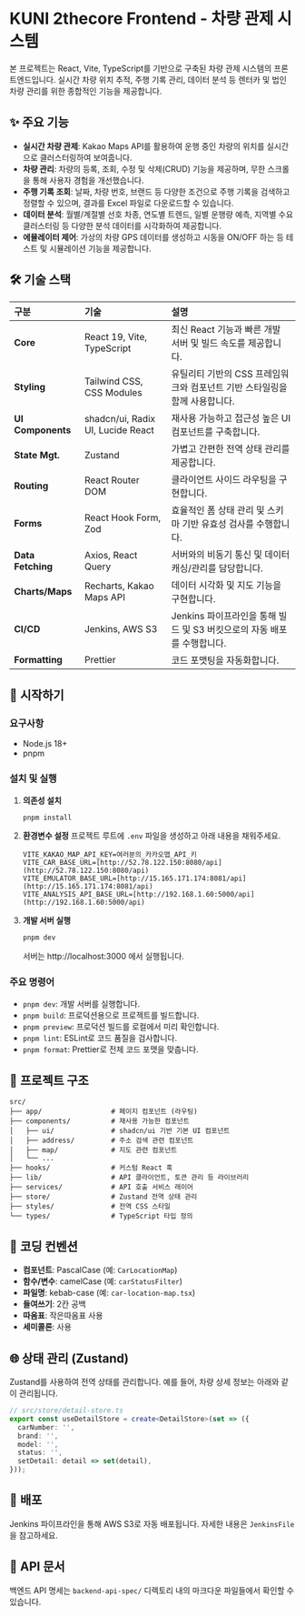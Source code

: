 # KUNI 2thecore Frontend - 차량 관제 시스템

본 프로젝트는 React, Vite, TypeScript를 기반으로 구축된 차량 관제 시스템의 프론트엔드입니다. 실시간 차량 위치 추적, 주행 기록 관리, 데이터 분석 등 렌터카 및 법인 차량 관리를 위한 종합적인 기능을 제공합니다.

## ✨ 주요 기능

- **실시간 차량 관제**: Kakao Maps API를 활용하여 운행 중인 차량의 위치를 실시간으로 클러스터링하여 보여줍니다.
- **차량 관리**: 차량의 등록, 조회, 수정 및 삭제(CRUD) 기능을 제공하며, 무한 스크롤을 통해 사용자 경험을 개선했습니다.
- **주행 기록 조회**: 날짜, 차량 번호, 브랜드 등 다양한 조건으로 주행 기록을 검색하고 정렬할 수 있으며, 결과를 Excel 파일로 다운로드할 수 있습니다.
- **데이터 분석**: 월별/계절별 선호 차종, 연도별 트렌드, 일별 운행량 예측, 지역별 수요 클러스터링 등 다양한 분석 데이터를 시각화하여 제공합니다.
- **에뮬레이터 제어**: 가상의 차량 GPS 데이터를 생성하고 시동을 ON/OFF 하는 등 테스트 및 시뮬레이션 기능을 제공합니다.

## 🛠️ 기술 스택

| 구분              | 기술                              | 설명                                                                       |
| :---------------- | :-------------------------------- | :------------------------------------------------------------------------- |
| **Core**          | React 19, Vite, TypeScript        | 최신 React 기능과 빠른 개발 서버 및 빌드 속도를 제공합니다.                |
| **Styling**       | Tailwind CSS, CSS Modules         | 유틸리티 기반의 CSS 프레임워크와 컴포넌트 기반 스타일링을 함께 사용합니다. |
| **UI Components** | shadcn/ui, Radix UI, Lucide React | 재사용 가능하고 접근성 높은 UI 컴포넌트를 구축합니다.                      |
| **State Mgt.**    | Zustand                           | 가볍고 간편한 전역 상태 관리를 제공합니다.                                 |
| **Routing**       | React Router DOM                  | 클라이언트 사이드 라우팅을 구현합니다.                                     |
| **Forms**         | React Hook Form, Zod              | 효율적인 폼 상태 관리 및 스키마 기반 유효성 검사를 수행합니다.             |
| **Data Fetching** | Axios, React Query                | 서버와의 비동기 통신 및 데이터 캐싱/관리를 담당합니다.                     |
| **Charts/Maps**   | Recharts, Kakao Maps API          | 데이터 시각화 및 지도 기능을 구현합니다.                                   |
| **CI/CD**         | Jenkins, AWS S3                   | Jenkins 파이프라인을 통해 빌드 및 S3 버킷으로의 자동 배포를 수행합니다.    |
| **Formatting**    | Prettier                          | 코드 포맷팅을 자동화합니다.                                                |

## 🚀 시작하기

### 요구사항

- Node.js 18+
- pnpm

### 설치 및 실행

1.  **의존성 설치**

    ```bash
    pnpm install
    ```

2.  **환경변수 설정**
    프로젝트 루트에 `.env` 파일을 생성하고 아래 내용을 채워주세요.

    ```env
    VITE_KAKAO_MAP_API_KEY=여러분의_카카오맵_API_키
    VITE_CAR_BASE_URL=[http://52.78.122.150:8080/api](http://52.78.122.150:8080/api)
    VITE_EMULATOR_BASE_URL=[http://15.165.171.174:8081/api](http://15.165.171.174:8081/api)
    VITE_ANALYSIS_API_BASE_URL=[http://192.168.1.60:5000/api](http://192.168.1.60:5000/api)
    ```

3.  **개발 서버 실행**
    ```bash
    pnpm dev
    ```
    서버는 http://localhost:3000 에서 실행됩니다.

### 주요 명령어

- `pnpm dev`: 개발 서버를 실행합니다.
- `pnpm build`: 프로덕션용으로 프로젝트를 빌드합니다.
- `pnpm preview`: 프로덕션 빌드를 로컬에서 미리 확인합니다.
- `pnpm lint`: ESLint로 코드 품질을 검사합니다.
- `pnpm format`: Prettier로 전체 코드 포맷을 맞춥니다.

## 📂 프로젝트 구조

```
src/
├── app/                 # 페이지 컴포넌트 (라우팅)
├── components/          # 재사용 가능한 컴포넌트
│   ├── ui/              # shadcn/ui 기반 기본 UI 컴포넌트
│   ├── address/         # 주소 검색 관련 컴포넌트
│   ├── map/             # 지도 관련 컴포넌트
│   └── ...
├── hooks/               # 커스텀 React 훅
├── lib/                 # API 클라이언트, 토큰 관리 등 라이브러리
├── services/            # API 호출 서비스 레이어
├── store/               # Zustand 전역 상태 관리
├── styles/              # 전역 CSS 스타일
└── types/               # TypeScript 타입 정의
```

## 📝 코딩 컨벤션

- **컴포넌트**: PascalCase (예: `CarLocationMap`)
- **함수/변수**: camelCase (예: `carStatusFilter`)
- **파일명**: kebab-case (예: `car-location-map.tsx`)
- **들여쓰기**: 2칸 공백
- **따옴표**: 작은따옴표 사용
- **세미콜론**: 사용

## 🌐 상태 관리 (Zustand)

Zustand를 사용하여 전역 상태를 관리합니다. 예를 들어, 차량 상세 정보는 아래와 같이 관리됩니다.

```typescript
// src/store/detail-store.ts
export const useDetailStore = create<DetailStore>(set => ({
  carNumber: '',
  brand: '',
  model: '',
  status: '',
  setDetail: detail => set(detail),
}));
```

## 🚢 배포

Jenkins 파이프라인을 통해 AWS S3로 자동 배포됩니다. 자세한 내용은 `JenkinsFile`을 참고하세요.

## 📄 API 문서

백엔드 API 명세는 `backend-api-spec/` 디렉토리 내의 마크다운 파일들에서 확인할 수 있습니다.
